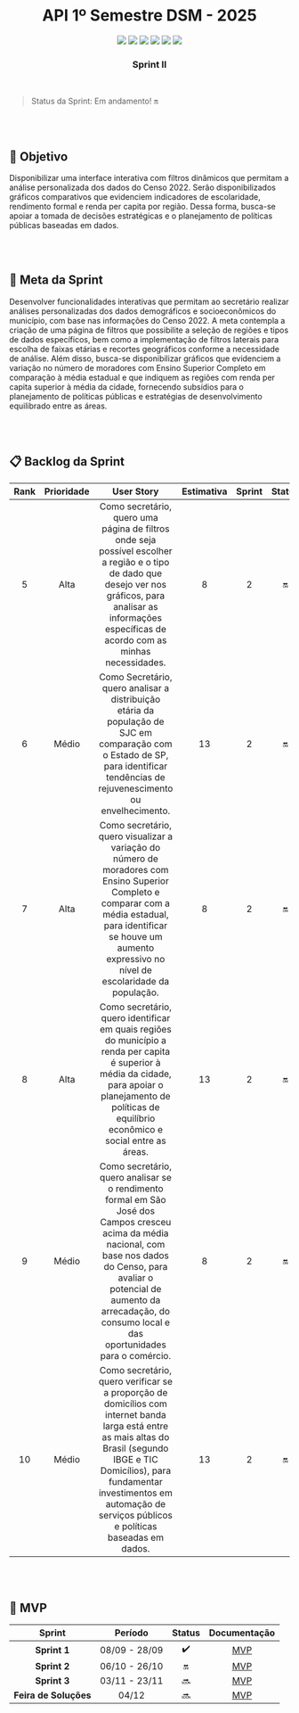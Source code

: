 
<div align="center">
  
  # API 1º Semestre DSM - 2025

</div>

<div align="center">
 <a href="https://docs.python.org/3/"><img src = "https://img.shields.io/badge/python-3670A0?style=for-the-badge&logo=python&logoColor=ffdd54"/></a>
 <a href="https://www.w3schools.com/tags/tag_doctype.asp"><img src = "https://img.shields.io/badge/html5-%23E34F26.svg?style=for-the-badge&logo=html5&logoColor=white"/></a>
 <a href="https://www.w3schools.com/css/"><img src = "https://img.shields.io/badge/css3-%231572B6.svg?style=for-the-badge&logo=css3&logoColor=white"/></a>
 <a href="http://colab.google/"><img src = "https://img.shields.io/badge/Google%20Colab%20-%20%23F9AB00?style=for-the-badge&logo=Google%20Colab&logoColor=black"/></a>
 <a href="https://pandas.pydata.org/"><img src = "https://img.shields.io/badge/pandas-%23150458?style=for-the-badge&logo=pandas"/></a>
 <a href= "https://www.figma.com/pt-br/"><img src="https://img.shields.io/badge/FIGMA-%23F24E1E?style=for-the-badge&logo=figma&logoColor=black"/></a>
</div>

<div align="center">

  ### Sprint II
  
</div>

<br>

> Status da Sprint: Em andamento! 🔛

</br>

<br>

## :round_pushpin: Objetivo

Disponibilizar uma interface interativa com filtros dinâmicos que permitam a análise personalizada dos dados do Censo 2022. Serão disponibilizados gráficos comparativos que evidenciem indicadores de escolaridade, rendimento formal e renda per capita por região. Dessa forma, busca-se apoiar a tomada de decisões estratégicas e o planejamento de políticas públicas baseadas em dados.

</br>


<br>

## :dart: Meta da Sprint

Desenvolver funcionalidades interativas que permitam ao secretário realizar análises personalizadas dos dados demográficos e socioeconômicos do município, com base nas informações do Censo 2022. A meta contempla a criação de uma página de filtros que possibilite a seleção de regiões e tipos de dados específicos, bem como a implementação de filtros laterais para escolha de faixas etárias e recortes geográficos conforme a necessidade de análise. Além disso, busca-se disponibilizar gráficos que evidenciem a variação no número de moradores com Ensino Superior Completo em comparação à média estadual e que indiquem as regiões com renda per capita superior à média da cidade, fornecendo subsídios para o planejamento de políticas públicas e estratégias de desenvolvimento equilibrado entre as áreas.

</br>


<br>

## 📋 Backlog da Sprint

|      Rank      |    Prioridade   |                    User Story                           |    Estimativa   |  Sprint  | Status | Meta |
| :------------: | :-------------: | :-----------------------------------------------------: | :-------------: |  :-----: | :----: |:----:|
|  5  | Alta | Como secretário, quero uma página de filtros onde seja possível escolher a região e o tipo de dado que desejo ver nos gráficos, para analisar as informações específicas de acordo com as minhas necessidades. | 8 | 2 | 🔛 | ✖️
|  6  | Médio  |  Como Secretário, quero analisar a distribuição etária da população de SJC em comparação com o Estado de SP, para identificar tendências de rejuvenescimento ou envelhecimento. | 13 | 2 | 🔛 | ️
|  7  | Alta | Como secretário, quero visualizar a variação do número de moradores com Ensino Superior Completo e comparar com a média estadual, para identificar se houve um aumento expressivo no nível de escolaridade da população. | 8 | 2 | 🔛 | ✖️
|  8  | Alta | Como secretário, quero identificar em quais regiões do município a renda per capita é superior à média da cidade, para apoiar o planejamento de políticas de equilíbrio econômico e social entre as áreas. | 13 | 2 | 🔛 | ✖️
|  9  | Médio | Como secretário, quero analisar se o rendimento formal em São José dos Campos cresceu acima da média nacional, com base nos dados do Censo, para avaliar o potencial de aumento da arrecadação, do consumo local e das oportunidades para o comércio. | 8 | 2 | 🔛 | 
| 10  | Médio | Como secretário, quero verificar se a proporção de domicílios com internet banda larga está entre as mais altas do Brasil (segundo IBGE e TIC Domicílios), para fundamentar investimentos em automação de serviços públicos e políticas baseadas em dados. | 13 | 2 | 🔛 | 





</br>

<br>

## 📂 MVP 

| Sprint | Período |Status| Documentação |
|:------:|:-------:|:------------:|:----------:|
| **Sprint 1**  | 08/09 - 28/09 | ✔️ | [MVP](https://youtu.be/03TNUyL9tUg?si=OSNxtr4BpAINg_1R) |
| **Sprint 2**  | 06/10 - 26/10 | 🔛 | [MVP](doc/Sprints/Sprint_2) |
| **Sprint 3**  | 03/11 - 23/11 | 🔜 | [MVP](doc/Sprints/Sprint_3) |
| **Feira de Soluções** | 04/12 | 🔜 | [MVP](README.md)|


</br>
